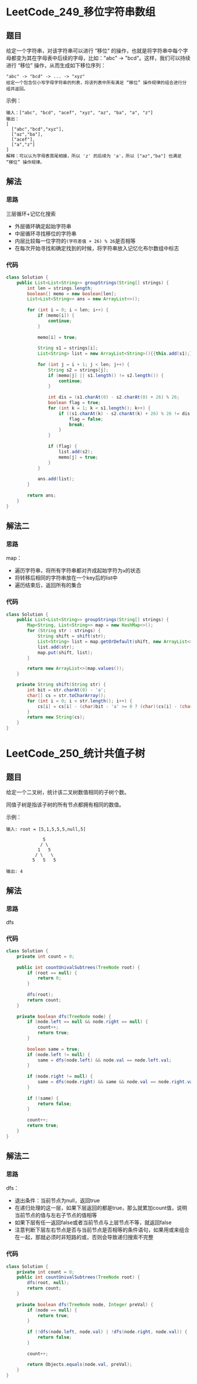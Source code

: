 # LeetCode_249_移位字符串数组
## 题目
给定一个字符串，对该字符串可以进行 “移位” 的操作，也就是将字符串中每个字母都变为其在字母表中后续的字母，比如："abc" -> "bcd"。这样，我们可以持续进行 “移位” 操作，从而生成如下移位序列：
```
"abc" -> "bcd" -> ... -> "xyz"
给定一个包含仅小写字母字符串的列表，将该列表中所有满足 “移位” 操作规律的组合进行分组并返回。
```
示例：
```
输入：["abc", "bcd", "acef", "xyz", "az", "ba", "a", "z"]
输出：
[
  ["abc","bcd","xyz"],
  ["az","ba"],
  ["acef"],
  ["a","z"]
]
解释：可以认为字母表首尾相接，所以 'z' 的后续为 'a'，所以 ["az","ba"] 也满足 “移位” 操作规律。
```
## 解法
### 思路
三层循环+记忆化搜索
- 外层循环确定起始字符串
- 中层循环寻找移位的字符串
- 内层比较每一位字符的`(字符差值 + 26) % 26`是否相等
- 在每次开始寻找和确定找到的时候，将字符串放入记忆化布尔数组中标志
### 代码
```java
class Solution {
    public List<List<String>> groupStrings(String[] strings) {
        int len = strings.length;
        boolean[] memo = new boolean[len];
        List<List<String>> ans = new ArrayList<>();
        
        for (int i = 0; i < len; i++) {
            if (memo[i]) {
                continue;
            }
            
            memo[i] = true;
            
            String s1 = strings[i];
            List<String> list = new ArrayList<String>(){{this.add(s1);}};
            
            for (int j = i + 1; j < len; j++) {
                String s2 = strings[j];
                if (memo[j] || s1.length() != s2.length()) {
                    continue;
                }
                
                int dis = (s1.charAt(0) - s2.charAt(0) + 26) % 26;
                boolean flag = true;
                for (int k = 1; k < s1.length(); k++) {
                    if ((s1.charAt(k) - s2.charAt(k) + 26) % 26 != dis) {
                        flag = false;
                        break;
                    }
                }
                
                if (flag) {
                    list.add(s2);
                    memo[j] = true;
                }
            }
            
            ans.add(list);
        }
        
        return ans;
    }
}
```
## 解法二
### 思路
map：
- 遍历字符串，将所有字符串都对齐成起始字符为`a`的状态
- 将转移后相同的字符串放在一个key后的list中
- 遍历结束后，返回所有的集合
### 代码
```java
class Solution {
    public List<List<String>> groupStrings(String[] strings) {
        Map<String, List<String>> map = new HashMap<>();
        for (String str : strings) {
            String shift = shift(str);
            List<String> list = map.getOrDefault(shift, new ArrayList<>());
            list.add(str);
            map.put(shift, list);
        }

        return new ArrayList<>(map.values());
    }

    private String shift(String str) {
        int bit = str.charAt(0) - 'a';
        char[] cs = str.toCharArray();
        for (int i = 0; i < str.length(); i++) {
            cs[i] = cs[i] - (char)bit - 'a' >= 0 ? (char)(cs[i] - (char)bit) : (char)(cs[i] - (char)(bit - 26));
        }
        return new String(cs);
    }
}
```
# LeetCode_250_统计共值子树
## 题目
给定一个二叉树，统计该二叉树数值相同的子树个数。

同值子树是指该子树的所有节点都拥有相同的数值。

示例：
```
输入: root = [5,1,5,5,5,null,5]

              5
             / \
            1   5
           / \   \
          5   5   5

输出: 4
```
## 解法
### 思路
dfs
### 代码
```java
class Solution {
    private int count = 0;
    
    public int countUnivalSubtrees(TreeNode root) {
        if (root == null) {
            return 0;
        }
        
        dfs(root);
        return count;
    }
    
    private boolean dfs(TreeNode node) {
        if (node.left == null && node.right == null) {
            count++;
            return true;
        }
        
        boolean same = true;
        if (node.left != null) {
            same = dfs(node.left) && node.val == node.left.val;
        }
        
        if (node.right != null) {
            same = dfs(node.right) && same && node.val == node.right.val;
        }
        
        if (!same) {
            return false;
        }
        
        count++;
        return true;
    }
}
```
## 解法二
### 思路
dfs：
- 退出条件：当前节点为null，返回true
- 在递归处理的这一层，如果下层返回的都是true，那么就累加count值，说明当前节点的值与左右子节点的值相等
- 如果下层有任一返回false或者当前节点与上层节点不等，就返回false
- 注意判断下层左右节点是否与当前节点是否相等的条件语句，如果用或来组合在一起，那就必须时非短路的或，否则会导致递归搜索不完整
### 代码
```java
class Solution {
    private int count = 0; 
    public int countUnivalSubtrees(TreeNode root) {
        dfs(root, null);
        return count;
    }
    
    private boolean dfs(TreeNode node, Integer preVal) {
        if (node == null) {
            return true;
        }
        
        if (!dfs(node.left, node.val) | !dfs(node.right, node.val)) {
            return false;
        }
        
        count++;
        
        return Objects.equals(node.val, preVal);
    }
}
```